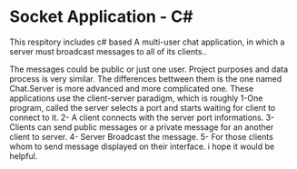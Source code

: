 ﻿# Socket Application - C#
This respitory includes c# based A multi-user chat application, in which a server must broadcast messages to all of its clients..<p>
The messages could be public or just one user.
Project purposes and data process is very similar. The differences bettween them is the one named Chat.Server is more advanced and more complicated one.
 These applications use the client-server paradigm, which is roughly
 1-One program, called the server selects a port and starts  waiting for client to connect to it.
 2- A client connects with the server port informations.
 3- Clients can send public messages or a private message for an another client to server.
 4- Server Broadcast the message.
 5- For those clients whom to send message displayed on their interface.
i hope it would be helpful.
